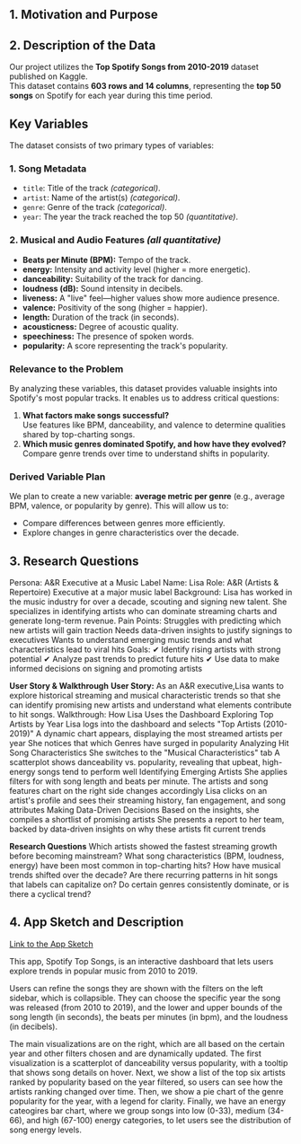 ## 1. Motivation and Purpose

## 2. Description of the Data
Our project utilizes the **Top Spotify Songs from 2010-2019** dataset published on Kaggle.  
This dataset contains **603 rows and 14 columns**, representing the **top 50 songs** on Spotify for each year during this time period.

## **Key Variables**

The dataset consists of two primary types of variables:

### **1. Song Metadata**
- `title`: Title of the track *(categorical)*.
- `artist`: Name of the artist(s) *(categorical)*.
- `genre`: Genre of the track *(categorical)*.
- `year`: The year the track reached the top 50 *(quantitative)*.

### **2. Musical and Audio Features** *(all quantitative)*  
- **Beats per Minute (BPM):** Tempo of the track.  
- **energy:** Intensity and activity level (higher = more energetic).  
- **danceability:** Suitability of the track for dancing.  
- **loudness (dB):** Sound intensity in decibels.  
- **liveness:** A "live" feel—higher values show more audience presence.  
- **valence:** Positivity of the song (higher = happier).  
- **length:** Duration of the track (in seconds).  
- **acousticness:** Degree of acoustic quality.  
- **speechiness:** The presence of spoken words.  
- **popularity:** A score representing the track's popularity.

### **Relevance to the Problem**

By analyzing these variables, this dataset provides valuable insights into Spotify's most popular tracks. It enables us to address critical questions:  
1. **What factors make songs successful?**  
   Use features like BPM, danceability, and valence to determine qualities shared by top-charting songs.  
2. **Which music genres dominated Spotify, and how have they evolved?**  
   Compare genre trends over time to understand shifts in popularity.

### **Derived Variable Plan**
We plan to create a new variable: **average metric per genre** (e.g., average BPM, valence, or popularity by genre). This will allow us to:  
- Compare differences between genres more efficiently.  
- Explore changes in genre characteristics over the decade.

## 3. Research Questions
Persona: A&R Executive at a Music Label
Name: Lisa
Role: A&R (Artists & Repertoire) Executive at a major music label
Background: Lisa has worked in the music industry for over a decade, scouting and signing new talent. She specializes in identifying artists who can dominate streaming charts and generate long-term revenue.
Pain Points:
Struggles with predicting which new artists will gain traction
Needs data-driven insights to justify signings to executives
Wants to understand emerging music trends and what characteristics lead to viral hits
Goals:
 ✔ Identify rising artists with strong potential
 ✔ Analyze past trends to predict future hits
 ✔ Use data to make informed decisions on signing and promoting artists

**User Story & Walkthrough**
**User Story:**
As an A&R executive,Lisa wants to explore historical streaming and musical characteristic trends so that she can identify promising new artists and understand what elements contribute to hit songs.
Walkthrough: How Lisa Uses the Dashboard
Exploring Top Artists by Year
Lisa logs into the dashboard and selects "Top Artists (2010-2019)"
A dynamic chart appears, displaying the most streamed artists per year
She notices that which Genres have surged in popularity
Analyzing Hit Song Characteristics
She switches to the "Musical Characteristics" tab
A scatterplot shows danceability vs. popularity, revealing that upbeat, high-energy songs tend to perform well
Identifying Emerging Artists
She applies filters for with song length and beats per minute.
The artists and song features chart on the right side changes accordingly 
Lisa clicks on an artist's profile and sees their streaming history, fan engagement, and song attributes
Making Data-Driven Decisions
Based on the insights, she compiles a shortlist of promising artists
She presents a report to her team, backed by data-driven insights on why these artists fit current trends

**Research Questions**
Which artists showed the fastest streaming growth before becoming mainstream?
What song characteristics (BPM, loudness, energy) have been most common in top-charting hits?
How have musical trends shifted over the decade?
Are there recurring patterns in hit songs that labels can capitalize on?
Do certain genres consistently dominate, or is there a cyclical trend?

## 4. App Sketch and Description

[Link to the App Sketch](https://github.com/UBC-MDS/DSCI-532_2025_20_spotipy/blob/main/img/sketch.png)

This app, Spotify Top Songs, is an interactive dashboard that lets users explore trends in popular music from 2010 to 2019. 

Users can refine the songs they are shown with the filters on the left sidebar, which is collapsible. They can choose the specific year the song was released (from 2010 to 2019), and the lower and upper bounds of the song length (in seconds), the beats per minutes (in bpm), and the loudness (in decibels).

The main visualizations are on the right, which are all based on the certain year and other filters chosen and are dynamically updated. The first visualization is a scatterplot of danceability versus popularity, with a tooltip that shows song details on hover. Next, we show a list of the top six artists ranked by popularity based on the year filtered, so users can see how the artists ranking changed over time. Then, we show a pie chart of the genre popularity for the year, with a legend for clarity. Finally, we have an energy cateogires bar chart, where we group songs into low (0-33), medium (34-66), and high (67-100) energy categories, to let users see the distribution of song energy levels.